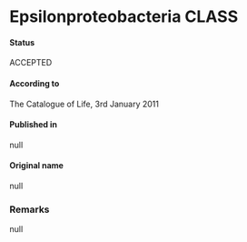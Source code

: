 # Epsilonproteobacteria CLASS

#### Status
ACCEPTED

#### According to
The Catalogue of Life, 3rd January 2011

#### Published in
null

#### Original name
null

### Remarks
null